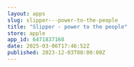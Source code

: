 ```yaml
---
layout: apps
slug: slipper---power-to-the-people
title: "Slipper - power to the people"
store: apple
app_id: 6471837168
date: 2025-03-06T17:46:52Z
published: 2023-12-03T08:00:00Z
---
```

